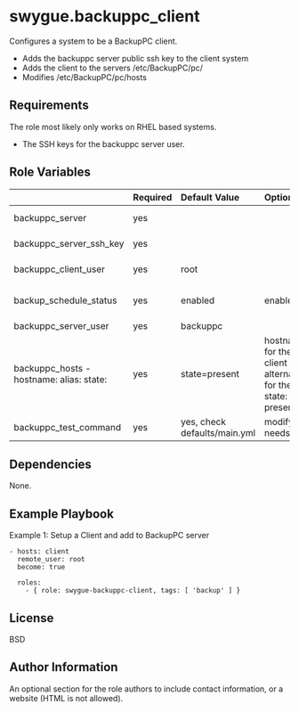 swygue.backuppc_client
===============

Configures a system to be a BackupPC client.
 - Adds the backuppc server public ssh key to the client system
 - Adds the client to the servers /etc/BackupPC/pc/
 - Modifies /etc/BackupPC/pc/hosts

Requirements
------------

The role most likely only works on RHEL based systems.

- The SSH keys for the backuppc server user.

Role Variables
--------------
|                                                    	| Required 	| Default Value                	| Options                                                                                           	| Description                                        	|
|----------------------------------------------------	|:----------	|:------------------------------|:---------------------------------------------------------------------------------------------------	|----------------------------------------------------:|
| backuppc_server                                    	| yes      	|                              	|                                                                                                   	| Inventory name of the BackupPC server              	|
| backuppc_server_ssh_key                            	| yes      	|                              	|                                                                                                   	| Path to backuppc user ssh pub file                 	|
| backuppc_client_user                               	| yes      	| root                         	|                                                                                                   	| BackupPC will ssh to the client as this user       	|
| backup_schedule_status                             	| yes      	| enabled                      	| enabled/disabled                                                                                  	| Enable or disable the client from schedule backups 	|
| backuppc_server_user                               	| yes      	| backuppc                     	|                                                                                                   	| User BackupPC runs as                              	|
| backuppc_hosts   - hostname:     alias:     state: 	| yes      	| state=present                	| hostname: FQDN for the backup client alias: alternative name for the client state: present/absent 	| Sets up /etc/BackupPC/pc/hosts                     	|
| backuppc_test_command                              	| yes      	| yes, check defaults/main.yml 	| modify to your needs                                                                              	| BackupPC command executed to verify setup          	|

Dependencies
------------

None.

Example Playbook
----------------

Example 1: Setup a Client and add to BackupPC server

```
- hosts: client
  remote_user: root
  become: true

  roles:
    - { role: swygue-backuppc-client, tags: [ 'backup' ] }
```


License
-------

BSD

Author Information
------------------

An optional section for the role authors to include contact information, or a website (HTML is not allowed).

